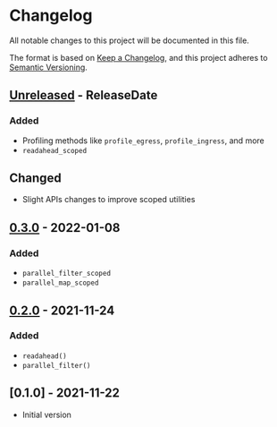 # Changelog

All notable changes to this project will be documented in this file.

The format is based on [Keep a Changelog](https://keepachangelog.com/en/1.0.0/),
and this project adheres to [Semantic
Versioning](https://semver.org/spec/v2.0.0.html).

<!-- next-url -->
## [Unreleased](https://github.com/dpc/pariter/compare/v0.3.0...HEAD) - ReleaseDate

### Added

- Profiling methods like `profile_egress`, `profile_ingress`, and more
- `readahead_scoped`

## Changed

- Slight APIs changes to improve scoped utilities

## [0.3.0](https://github.com/dpc/pariter/compare/v0.2.0...v0.3.0) - 2022-01-08

### Added

- `parallel_filter_scoped`
- `parallel_map_scoped`

## [0.2.0](https://github.com/dpc/pariter/compare/v0.1.0...v0.2.0) - 2021-11-24

### Added

- `readahead()`
- `parallel_filter()`

## [0.1.0] - 2021-11-22

- Initial version
